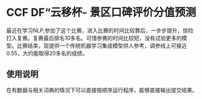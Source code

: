 # CCF DF“云移杯- 景区口碑评价分值预测
最近在学习NLP,参加了这个比赛，进入比赛的时间比较靠后，一步步提升，惊险打入复赛。复赛最后排名10多名。可惜参赛的时间比较短，没有试验更多的模型。比赛结束，现提供一个传统机器学习集成模型供人参考，调参线上可接近0.55，大约能取得20多名的成绩。

## 使用说明
在有数据与相关词典的情况下可以直接按顺序运行程序，能够直接输出提交结果。
